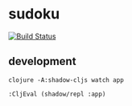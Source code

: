 # sudoku

[![Build Status](https://travis-ci.org/djblue/sudoku.svg?branch=master)](https://travis-ci.org/djblue/sudoku)

## development

    clojure -A:shadow-cljs watch app

    :CljEval (shadow/repl :app)
